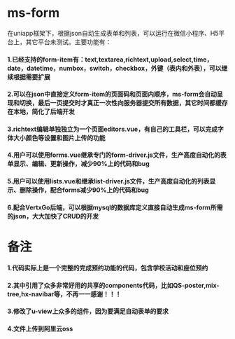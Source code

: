 # ms-form
在uniapp框架下，根据json自动生成表单和列表，可以运行在微信小程序、H5平台上，其它平台未测试。主要功能有： 
#### 1.已经支持的form-item有：text,textarea,richtext,upload,select,time，date，datetime，numbox，switch，checkbox，外键（表内和外表），可以继续根据需要扩展 
#### 2.可以在json中直接定义form-item的页面码和页面内顺序，ms-form会自动呈现和切换，最后一页提交时才真正一次性向服务器提交所有数据，其它时间都缓存在本地，简化了后端开发 
#### 3.richtext编辑单独独立为一个页面editors.vue，有自己的工具栏，可以完成字体大小颜色等设置和图片上传的功能 
#### 4.用户可以使用forms.vue继承专门的form-driver.js文件，生产高度自动化的表单显示、编辑、更新操作，减少90%上的代码和bug 
#### 5.用户可以使用lists.vue和继承list-driver.js文件，生产高度自动化的列表显示、删除操作，配合forms减少90%上的代码和bug 
#### 6.配合VertxGo后端，可以根据mysql的数据库定义直接自动生成ms-form所需的json，大大加快了CRUD的开发

# 备注
#### 1.代码实际上是一个完整的完成预约功能的代码，包含学校活动和座位预约
#### 2.其中引用了众多非常好用的共享的components代码，比如QS-poster,mix-tree,hx-navibar等，不再一一感谢！！！
#### 3.修改了u-view上众多的组件，因为要满足自动表单的要求
#### 4.文件上传到阿里云oss
